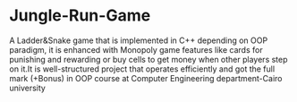 # Jungle-Run-Game
A Ladder&amp;Snake game that is implemented in C++ depending on OOP paradigm, it is enhanced with Monopoly game features like cards for punishing and rewarding or buy cells to get money when other players step on it.It is well-structured project that operates efficiently and got the full mark (+Bonus) in OOP course at Computer Engineering department-Cairo university
